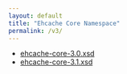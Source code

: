 ```yaml
---
layout: default
title: "Ehcache Core Namespace"
permalink: /v3/
---
```


* [ehcache-core-3.0.xsd](/schema/ehcache-core-3.0.xsd)
* [ehcache-core-3.1.xsd](/schema/ehcache-core-3.1.xsd)
